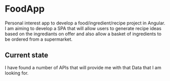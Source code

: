 # FoodApp
Personal interest app to develop a food/ingredient/recipe project in Angular. 
I am aiming to develop a SPA that will allow users to generate recipe ideas based on the ingrediants on offer and also allow a basket of ingredients to be ordered from a supermarket. 

## Current state
I have found a number of APIs that will provide me with that Data that I am looking for.
